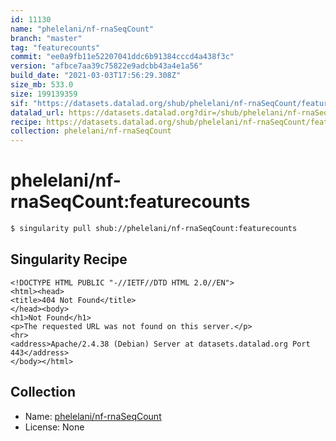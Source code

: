 ```yaml
---
id: 11130
name: "phelelani/nf-rnaSeqCount"
branch: "master"
tag: "featurecounts"
commit: "ee0a9fb11e52207041ddc6b91384cccd4a438f3c"
version: "afbce7aa39c75822e9adcbb43a4e1a56"
build_date: "2021-03-03T17:56:29.308Z"
size_mb: 533.0
size: 199139359
sif: "https://datasets.datalad.org/shub/phelelani/nf-rnaSeqCount/featurecounts/2021-03-03-ee0a9fb1-afbce7aa/afbce7aa39c75822e9adcbb43a4e1a56.sif"
datalad_url: https://datasets.datalad.org?dir=/shub/phelelani/nf-rnaSeqCount/featurecounts/2021-03-03-ee0a9fb1-afbce7aa/
recipe: https://datasets.datalad.org/shub/phelelani/nf-rnaSeqCount/featurecounts/2021-03-03-ee0a9fb1-afbce7aa/Singularity
collection: phelelani/nf-rnaSeqCount
---
```


# phelelani/nf-rnaSeqCount:featurecounts

```bash
$ singularity pull shub://phelelani/nf-rnaSeqCount:featurecounts
```

## Singularity Recipe

```singularity
<!DOCTYPE HTML PUBLIC "-//IETF//DTD HTML 2.0//EN">
<html><head>
<title>404 Not Found</title>
</head><body>
<h1>Not Found</h1>
<p>The requested URL was not found on this server.</p>
<hr>
<address>Apache/2.4.38 (Debian) Server at datasets.datalad.org Port 443</address>
</body></html>
```

## Collection

 - Name: [phelelani/nf-rnaSeqCount](https://github.com/phelelani/nf-rnaSeqCount)
 - License: None

